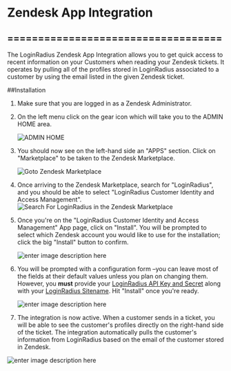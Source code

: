 # Zendesk App Integration
===================================
-------------------------


The LoginRadius Zendesk App Integration allows you to get quick access to recent information on your Customers when reading your Zendesk tickets. It operates by pulling all of the profiles stored in LoginRadius associated to a customer by using the email listed in the given Zendesk ticket.


##Installation

1. Make sure that you are logged in as a Zendesk Administrator.

2. On the left menu click on the gear icon which will take you to the ADMIN HOME area.

	![ADMIN HOME](https://apidocs.lrcontent.com/images/ZendeskAdmin_180315b3ea335bc7390.67221616.png "ADMIN HOME")

3. You should now see on the left-hand side an "APPS" section. Click on "Marketplace" to be taken to the Zendesk Marketplace.

	![Goto Zendesk Marketplace](https://apidocs.lrcontent.com/images/Screenshot-2018-07-03-16-46-51_40445b3fa8fa7de4c1.62004653.png "Goto Zendesk Marketplace")

4. Once arriving to the Zendesk Marketplace, search for "LoginRadius", and you should be able to select "LoginRadius Customer Identity and Access Management". 
	![Search For LoginRadius in the Zendesk Marketplace](https://apidocs.lrcontent.com/images/Zendesk_Search_223825b3fa840ec0c69.02774050.png "Search For LoginRadius in the Zendesk Marketplace")

5. Once you're on the "LoginRadius Customer Identity and Access Management" App page, click on "Install". You will be prompted to select which Zendesk account you would like to use for the installation; click the big "Install" button to confirm.

	![enter image description here](https://apidocs.lrcontent.com/images/Zendesk_hit_install_86145b3fab80d79ce9.00427763.png "enter image title here")



6. You will be prompted with a configuration form –you can leave most of the fields at their default values unless you plan on changing them. However, you **must** provide your [LoginRadius API Key and Secret](https://www.loginradius.com/docs/api/v2/admin-console/get-api-key-and-secret) along with your [LoginRadius Sitename](https://www.loginradius.com/docs/api/v2/admin-console/deployment/get-site-app-name/). Hit "Install" once you're ready.

	![enter image description here](https://apidocs.lrcontent.com/images/ZendeskAppConfig_119015b3fe52b9c68e1.48709828.png "enter image title here")
	
7. The integration is now active. When a customer sends in a ticket, you will be able to see the customer's profiles directly on the right-hand side of the ticket. The integration automatically pulls the customer's information from LoginRadius based on the email of the customer stored in Zendesk.

 ![enter image description here](https://apidocs.lrcontent.com/images/Zendesk_ticket_example_1_316715b3fe50c6e99e1.43505882.png "enter image title here")
